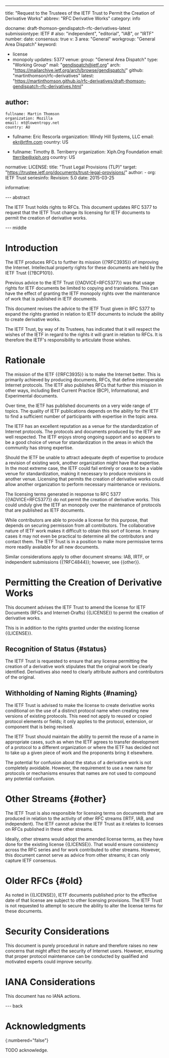 ---
title: "Request to the Trustees of the IETF Trust to Permit the Creation of Derivative Works"
abbrev: "RFC Derivative Works"
category: info

docname: draft-thomson-gendispatch-rfc-derivatives-latest
submissiontype: IETF  # also: "independent", "editorial", "IAB", or "IRTF"
number:
date:
consensus: true
v: 3
area: "General"
workgroup: "General Area Dispatch"
keyword:
 - license
 - monopoly
updates: 5377
venue:
  group: "General Area Dispatch"
  type: "Working Group"
  mail: "gendispatch@ietf.org"
  arch: "https://mailarchive.ietf.org/arch/browse/gendispatch/"
  github: "martinthomson/rfc-derivatives"
  latest: "https://martinthomson.github.io/rfc-derivatives/draft-thomson-gendispatch-rfc-derivatives.html"

author:
 -
    fullname: Martin Thomson
    organization: Mozilla
    email: mt@lowentropy.net
    country: AU

 -
    fullname: Eric Rescorla
    organization: Windy Hill Systems, LLC
    email: ekr@rtfm.com
    country: US

 -
    fullname: Timothy B. Terriberry
    organization: Xiph.Org Foundation
    email: tterribe@xiph.org
    country: US

normative:
  LICENSE:
    title: "Trust Legal Provisions (TLP)"
    target: "https://trustee.ietf.org/documents/trust-legal-provisions/"
    author:
      - org: IETF Trust
    seriesinfo:
      Revision: 5.0
    date: 2015-03-25

informative:


--- abstract

The IETF Trust holds rights to RFCs.  This document updates RFC 5377 to request
that the IETF Trust change its licensing for IETF documents to permit the
creation of derivative works.


--- middle

# Introduction

The IETF produces RFCs to further its mission {{?RFC3935}} of improving the
Internet.  Intellectual property rights for these documents are held by the IETF
Trust {{?BCP101}}.

Previous advice to the IETF Trust {{!ADVICE=RFC5377}} was that usage
rights for IETF documents be limited to copying
and translations.  This can have the effect of granting the IETF
monopoly rights over the maintenance of work that is published in IETF
documents.

This document revises the advice to the IETF Trust given in RFC 5377
to expand the rights granted in relation to IETF documents
to include the ability to create derivative works.

The IETF Trust, by way of its Trustees, has indicated that it will respect the
wishes of the IETF in regard to the rights it will grant in relation to RFCs.
It is therefore the IETF's responsibility to articulate those wishes.


# Rationale

The mission of the IETF {{!RFC3935}} is to make the Internet better.  This is
primarily achieved by producing documents, RFCs, that define interoperable
Internet protocols.  The IETF also publishes RFCs that further this mission in
other ways, including Best Current Practice (BCP), Informational, and
Experimental documents.

Over time, the IETF has published documents on a very wide range of topics.  The
quality of IETF publications depends on the ability for the IETF to find a
sufficient number of participants with expertise in the topic area.

The IETF has an excellent reputation as a venue for the standardization of
Internet protocols.  The protocols and documents produced by the IETF are well
respected.  The IETF enjoys strong ongoing support and so appears to be a good
choice of venue for standardization in the areas in which the community has
strong expertise.

Should the IETF be unable to attract adequate depth of expertise to produce a
revision of existing work, another organization might have that expertise.  In
the most extreme case, the IETF could fail entirely or cease to be a viable
venue for standardization, making it necessary to produce revisions in another
venue.  Licensing that permits the creation of derivative works could allow
another organization to perform necessary maintenance or revisions.

The licensing terms generated in response to RFC 5377 {{!ADVICE=RFC5377}} do not
permit the creation of derivative works.  This could unduly give the IETF an
monopoly over the maintenance of protocols that are published as IETF documents.

While contributors are able to provide a license for this purpose, that depends
on securing permission from all contributors.  The collaborative nature of IETF
work makes it difficult to obtain this sort of license.  In many cases it may
not even be practical to determine all the contributors and contact them.
The IETF Trust is in a position to make more permissive terms more readily
available for all new documents.

Similar considerations apply to other document streams: IAB, IRTF, or
independent submissions {{?RFC4844}}; however, see {{other}}.


# Permitting the Creation of Derivative Works

This document advises the IETF Trust to amend the license for IETF Documents
(RFCs and Internet-Drafts) {{LICENSE}} to permit the creation of derivative
works.

This is in addition to the rights granted under the existing license
{{LICENSE}}.


## Recognition of Status {#status}

The IETF Trust is requested to ensure that any license permitting the creation
of a derivative work stipulates that the original work be clearly identified.
Derivatives also need to clearly attribute authors and contributors of the
original.


## Withholding of Naming Rights {#naming}

The IETF Trust is advised to make the license to create derivative works
conditional on the use of a distinct protocol name when creating new versions of
existing protocols.  This need not apply to reused or copied protocol elements
or fields; it only applies to the protocol, extension, or component that is
being revised.

The IETF Trust should maintain the ability to permit the reuse of a name in
appropriate cases, such as when the IETF agrees to transfer development of
a protocol to a different organization or where the IETF has decided not
to take up a given piece of work and the proponents bring it elsewhere.

The potential for confusion about the status of a derivative work is not
completely avoidable.  However, the requirement to use a new name for protocols
or mechanisms ensures that names are not used to compound any potential
confusion.


# Other Streams {#other}

The IETF Trust is also responsible for licensing terms on documents that are
produced in relation to the activity of other RFC streams (IRTF, IAB, and
independent).  The IETF cannot advise the IETF Trust as it relates to licenses
on RFCs published in these other streams.

Ideally, other streams would adopt the amended license terms, as they have done
for the existing license {{LICENSE}}.  That would ensure consistency across the
RFC series and for work contributed to other streams.  However, this document
cannot serve as advice from other streams; it can only capture IETF consensus.


# Older RFCs {#old}

As noted in {{LICENSE}}, IETF documents published prior to the effective date of
that license are subject to other licensing provisions.  The IETF Trust is not
requested to attempt to secure the ability to alter the license terms for these
documents.


# Security Considerations

This document is purely procedural in nature and therefore raises no new
concerns that might affect the security of Internet users.  However, ensuring
that proper protocol maintenance can be conducted by qualified and motivated
experts could improve security.


# IANA Considerations

This document has no IANA actions.


--- back

# Acknowledgments
{:numbered="false"}

TODO acknowledge.
